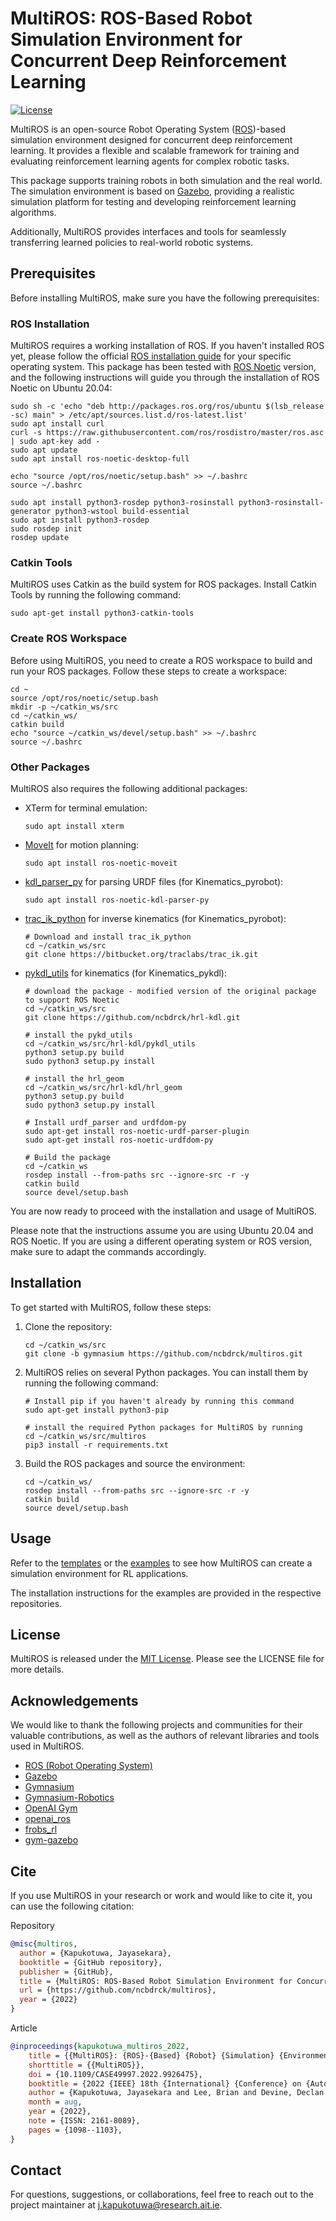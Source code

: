 # MultiROS: ROS-Based Robot Simulation Environment for Concurrent Deep Reinforcement Learning

[![License](https://img.shields.io/badge/License-MIT-blue.svg)](https://opensource.org/licenses/MIT)

MultiROS is an open-source Robot Operating System ([ROS](http://wiki.ros.org/))-based simulation environment designed for concurrent deep reinforcement learning. It provides a flexible and scalable framework for training and evaluating reinforcement learning agents for complex robotic tasks.

This package supports training robots in both simulation and the real world. The simulation environment is based on [Gazebo](https://gazebosim.org/), providing a realistic simulation platform for testing and developing reinforcement learning algorithms. 

Additionally, MultiROS provides interfaces and tools for seamlessly transferring learned policies to real-world robotic systems.
## Prerequisites

Before installing MultiROS, make sure you have the following prerequisites:

### ROS Installation

MultiROS requires a working installation of ROS. If you haven't installed ROS yet, please follow the official [ROS installation guide](http://wiki.ros.org/ROS/Installation) for your specific operating system. This package has been tested with [ROS Noetic](http://wiki.ros.org/noetic) version, and the following instructions will guide you through the installation of ROS Noetic on Ubuntu 20.04:
```shell
sudo sh -c 'echo "deb http://packages.ros.org/ros/ubuntu $(lsb_release -sc) main" > /etc/apt/sources.list.d/ros-latest.list'
sudo apt install curl
curl -s https://raw.githubusercontent.com/ros/rosdistro/master/ros.asc | sudo apt-key add -
sudo apt update
sudo apt install ros-noetic-desktop-full

echo "source /opt/ros/noetic/setup.bash" >> ~/.bashrc
source ~/.bashrc

sudo apt install python3-rosdep python3-rosinstall python3-rosinstall-generator python3-wstool build-essential
sudo apt install python3-rosdep
sudo rosdep init
rosdep update
```
### Catkin Tools
MultiROS uses Catkin as the build system for ROS packages. Install Catkin Tools by running the following command:
```shell
sudo apt-get install python3-catkin-tools
```

### Create ROS Workspace
Before using MultiROS, you need to create a ROS workspace to build and run your ROS packages. Follow these steps to create a workspace:
```shell
cd ~
source /opt/ros/noetic/setup.bash
mkdir -p ~/catkin_ws/src
cd ~/catkin_ws/
catkin build
echo "source ~/catkin_ws/devel/setup.bash" >> ~/.bashrc
source ~/.bashrc
```

### Other Packages 
MultiROS also requires the following additional packages:
- XTerm for terminal emulation:
    ```shell
    sudo apt install xterm
    ```
- [MoveIt](https://moveit.ros.org/) for motion planning:
    ```shell
    sudo apt install ros-noetic-moveit
    ```
- [kdl_parser_py](http://wiki.ros.org/kdl_parser_py) for parsing URDF files (for Kinematics_pyrobot):
    ```shell
    sudo apt install ros-noetic-kdl-parser-py
    ```
- [trac_ik_python](http://wiki.ros.org/trac_ik_python) for inverse kinematics (for Kinematics_pyrobot):
    ```shell
  # Download and install trac_ik_python
    cd ~/catkin_ws/src
    git clone https://bitbucket.org/traclabs/trac_ik.git
    ```
- [pykdl_utils](http://wiki.ros.org/pykdl_utils) for kinematics (for Kinematics_pykdl):
    ```shell
    # download the package - modified version of the original package to support ROS Noetic
    cd ~/catkin_ws/src
    git clone https://github.com/ncbdrck/hrl-kdl.git
  
    # install the pykd_utils
    cd ~/catkin_ws/src/hrl-kdl/pykdl_utils
    python3 setup.py build
    sudo python3 setup.py install
  
    # install the hrl_geom
    cd ~/catkin_ws/src/hrl-kdl/hrl_geom
    python3 setup.py build
    sudo python3 setup.py install
    
  # Install urdf_parser and urdfdom-py
    sudo apt-get install ros-noetic-urdf-parser-plugin
    sudo apt-get install ros-noetic-urdfdom-py
    
    # Build the package
    cd ~/catkin_ws
    rosdep install --from-paths src --ignore-src -r -y
    catkin build
    source devel/setup.bash
  ```

You are now ready to proceed with the installation and usage of MultiROS.

Please note that the instructions assume you are using Ubuntu 20.04 and ROS Noetic. If you are using a different operating system or ROS version, make sure to adapt the commands accordingly.

## Installation

To get started with MultiROS, follow these steps:

1. Clone the repository:
    ```shell
    cd ~/catkin_ws/src
    git clone -b gymnasium https://github.com/ncbdrck/multiros.git
    ```

2. MultiROS relies on several Python packages. You can install them by running the following command:

    ```shell
    # Install pip if you haven't already by running this command
    sudo apt-get install python3-pip

    # install the required Python packages for MultiROS by running
    cd ~/catkin_ws/src/multiros
    pip3 install -r requirements.txt
    ```
3. Build the ROS packages and source the environment:
    ```shell
   cd ~/catkin_ws/
   rosdep install --from-paths src --ignore-src -r -y
   catkin build
   source devel/setup.bash
    ```
## Usage

Refer to the [templates](https://github.com/ncbdrck/multiros/tree/main/src/multiros/templates) or the [examples](https://github.com/ncbdrck/reactorx200_ros_reacher) to see how MultiROS can create a simulation environment for RL applications.

The installation instructions for the examples are provided in the respective repositories.

## License

MultiROS is released under the [MIT License](https://opensource.org/licenses/MIT). Please see the LICENSE file for more details.

## Acknowledgements

We would like to thank the following projects and communities for their valuable contributions, as well as the authors of relevant libraries and tools used in MultiROS.
- [ROS (Robot Operating System)](https://www.ros.org/)
- [Gazebo](https://gazebosim.org/)
- [Gymnasium](https://github.com/Farama-Foundation/Gymnasium)
- [Gymnasium-Robotics](https://github.com/Farama-Foundation/Gymnasium-Robotics)
- [OpenAI Gym](https://gym.openai.com/)
- [openai_ros](http://wiki.ros.org/openai_ros)
- [frobs_rl](https://frobs-rl.readthedocs.io/en/latest/)
- [gym-gazebo](https://github.com/erlerobot/gym-gazebo/)

## Cite

If you use MultiROS in your research or work and would like to cite it, you can use the following citation:

Repository
```bibtex
@misc{multiros,
  author = {Kapukotuwa, Jayasekara},
  booktitle = {GitHub repository},
  publisher = {GitHub},
  title = {MultiROS: ROS-Based Robot Simulation Environment for Concurrent Deep Reinforcement Learning},
  url = {https://github.com/ncbdrck/multiros},
  year = {2022}
}
```
Article
```bibtex
@inproceedings{kapukotuwa_multiros_2022,
	title = {{MultiROS}: {ROS}-{Based} {Robot} {Simulation} {Environment} for {Concurrent} {Deep} {Reinforcement} {Learning}},
	shorttitle = {{MultiROS}},
	doi = {10.1109/CASE49997.2022.9926475},
	booktitle = {2022 {IEEE} 18th {International} {Conference} on {Automation} {Science} and {Engineering} ({CASE})},
	author = {Kapukotuwa, Jayasekara and Lee, Brian and Devine, Declan and Qiao, Yuansong},
	month = aug,
	year = {2022},
	note = {ISSN: 2161-8089},
	pages = {1098--1103},
}
```

## Contact

For questions, suggestions, or collaborations, feel free to reach out to the project maintainer at [j.kapukotuwa@research.ait.ie](mailto:j.kapukotuwa@research.ait.ie).
